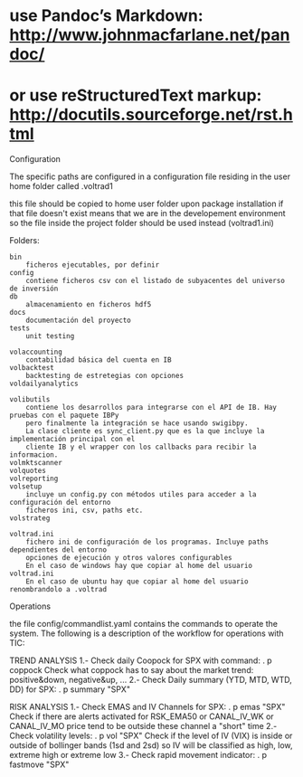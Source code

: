 # use Pandoc’s Markdown: http://www.johnmacfarlane.net/pandoc/
# or use reStructuredText markup: http://docutils.sourceforge.net/rst.html

Configuration

The specific paths are configured in a configuration file residing in the user home folder called .voltrad1

this file should be copied to home user folder upon package installation
if that file doesn't exist means that we are in the developement environment so the file inside the
project folder should be used instead (voltrad1.ini)

Folders:

    bin
        ficheros ejecutables, por definir
    config
        contiene ficheros csv con el listado de subyacentes del universo de inversión
    db
        almacenamiento en ficheros hdf5
    docs
        documentación del proyecto
    tests
        unit testing

    volaccounting
        contabilidad básica del cuenta en IB
    volbacktest
        backtesting de estretegias con opciones
    voldailyanalytics

    volibutils
        contiene los desarrollos para integrarse con el API de IB. Hay pruebas con el paquete IBPy
        pero finalmente la integración se hace usando swigibpy.
        La clase cliente es sync_client.py que es la que incluye la implementación principal con el
        cliente IB y el wrapper con los callbacks para recibir la informacion.
    volmktscanner
    volquotes
    volreporting
    volsetup
        incluye un config.py con métodos utiles para acceder a la configuración del entorno
        ficheros ini, csv, paths etc.
    volstrateg

    voltrad.ini
        fichero ini de configuración de los programas. Incluye paths dependientes del entorno
        opciones de ejecución y otros valores configurables
        En el caso de windows hay que copiar al home del usuario voltrad.ini
        En el caso de ubuntu hay que copiar al home del usuario renombrandolo a .voltrad

Operations

the file config/commandlist.yaml contains the commands to operate the system. The following is a description
of the workflow for operations with TIC:

TREND ANALYSIS
1.- Check daily Coopock for SPX with command: . p coppock
        Check what coppock has to say about the market trend: positive&down, negative&up, ...
2.- Check Daily summary (YTD, MTD, WTD, DD) for SPX: . p summary "SPX"

RISK ANALYSIS
1.- Check EMAS and IV Channels for SPX: . p emas "SPX"
        Check if there are alerts activated for RSK_EMA50 or CANAL_IV_WK or CANAL_IV_MO
        price tend to be outside these channel a "short" time
2.- Check volatility levels: . p vol "SPX"
        Check if the level of IV (VIX) is inside or outside of bollinger bands (1sd and 2sd)
        so IV will be classified as high, low, extreme high or extreme low
3.- Check rapid movement indicator: . p fastmove "SPX"        